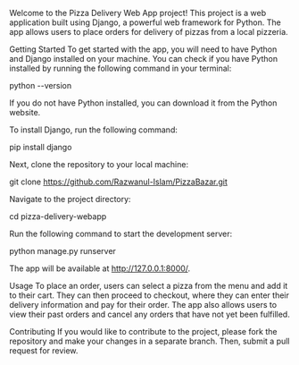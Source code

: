Welcome to the Pizza Delivery Web App project! This project is a web application built using Django, a powerful web framework for Python. The app allows users to place orders for delivery of pizzas from a local pizzeria.

Getting Started
To get started with the app, you will need to have Python and Django installed on your machine. You can check if you have Python installed by running the following command in your terminal:

python --version

If you do not have Python installed, you can download it from the Python website.

To install Django, run the following command:

pip install django

Next, clone the repository to your local machine:


git clone https://github.com/Razwanul-Islam/PizzaBazar.git

Navigate to the project directory:


cd pizza-delivery-webapp

Run the following command to start the development server:


python manage.py runserver

The app will be available at http://127.0.0.1:8000/.

Usage
To place an order, users can select a pizza from the menu and add it to their cart. They can then proceed to checkout, where they can enter their delivery information and pay for their order. The app also allows users to view their past orders and cancel any orders that have not yet been fulfilled.

Contributing
If you would like to contribute to the project, please fork the repository and make your changes in a separate branch. Then, submit a pull request for review.
